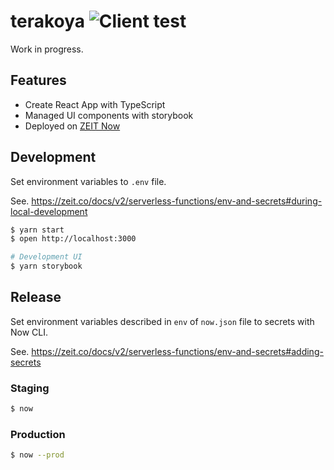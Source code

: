 # terakoya ![Client test](https://github.com/daido1976/terakoya/workflows/Client%20test/badge.svg)

Work in progress.

## Features

- Create React App with TypeScript
- Managed UI components with storybook
- Deployed on [ZEIT Now](https://zeit.co/home)

## Development

Set environment variables to `.env` file.

See. https://zeit.co/docs/v2/serverless-functions/env-and-secrets#during-local-development

```sh
$ yarn start
$ open http://localhost:3000
```

```sh
# Development UI
$ yarn storybook
```

## Release

Set environment variables described in `env` of `now.json` file to secrets with Now CLI.

See. https://zeit.co/docs/v2/serverless-functions/env-and-secrets#adding-secrets

### Staging

```sh
$ now
```

### Production

```sh
$ now --prod
```
